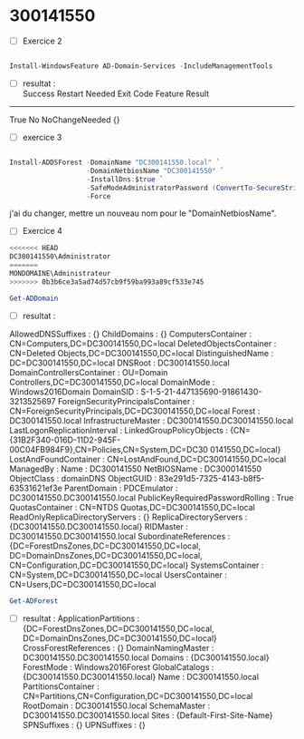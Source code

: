 # 300141550



- [ ] Exercice 2

``` powershell

Install-WindowsFeature AD-Domain-Services -IncludeManagementTools

```
- [ ] resultat :  
Success Restart Needed Exit Code      Feature Result                               
------- -------------- ---------      --------------                               
True    No             NoChangeNeeded {}                                           

- [ ] exercice 3
      
``` powershell

Install-ADDSForest -DomainName "DC300141550.local" `
                   -DomainNetbiosName "DC300141550" `
                   -InstallDns:$true `
                   -SafeModeAdministratorPassword (ConvertTo-SecureString "MotDePasseDSRM123!" -AsPlainText -Force) `
                   -Force
```
j'ai du changer, mettre un nouveau nom pour le "DomainNetbiosName". 



- [ ] Exercice 4

``` powershell
<<<<<<< HEAD
DC300141550\Administrator
=======
MONDOMAINE\Administrateur
>>>>>>> 0b3b6ce3a5ad74d57cb9f59ba993a89cf533e745
```

``` powershell
Get-ADDomain
``` 
- [ ] resultat :
      
AllowedDNSSuffixes                 : {}
ChildDomains                       : {}
ComputersContainer                 : CN=Computers,DC=DC300141550,DC=local
DeletedObjectsContainer            : CN=Deleted Objects,DC=DC300141550,DC=local
DistinguishedName                  : DC=DC300141550,DC=local
DNSRoot                            : DC300141550.local
DomainControllersContainer         : OU=Domain Controllers,DC=DC300141550,DC=local
DomainMode                         : Windows2016Domain
DomainSID                          : S-1-5-21-447135690-91861430-3213525697
ForeignSecurityPrincipalsContainer : CN=ForeignSecurityPrincipals,DC=DC300141550,DC=local
Forest                             : DC300141550.local
InfrastructureMaster               : DC300141550.DC300141550.local
LastLogonReplicationInterval       : 
LinkedGroupPolicyObjects           : {CN={31B2F340-016D-11D2-945F-00C04FB984F9},CN=Policies,CN=System,DC=DC30
                                     0141550,DC=local}
LostAndFoundContainer              : CN=LostAndFound,DC=DC300141550,DC=local
ManagedBy                          : 
Name                               : DC300141550
NetBIOSName                        : DC3000141550
ObjectClass                        : domainDNS
ObjectGUID                         : 83e291d5-7325-4143-b8f5-63531621ef3e
ParentDomain                       : 
PDCEmulator                        : DC300141550.DC300141550.local
PublicKeyRequiredPasswordRolling   : True
QuotasContainer                    : CN=NTDS Quotas,DC=DC300141550,DC=local
ReadOnlyReplicaDirectoryServers    : {}
ReplicaDirectoryServers            : {DC300141550.DC300141550.local}
RIDMaster                          : DC300141550.DC300141550.local
SubordinateReferences              : {DC=ForestDnsZones,DC=DC300141550,DC=local, 
                                     DC=DomainDnsZones,DC=DC300141550,DC=local, 
                                     CN=Configuration,DC=DC300141550,DC=local}
SystemsContainer                   : CN=System,DC=DC300141550,DC=local
UsersContainer                     : CN=Users,DC=DC300141550,DC=local


``` powershell
Get-ADForest
``` 
- [ ] resultat :
ApplicationPartitions : {DC=ForestDnsZones,DC=DC300141550,DC=local, 
                        DC=DomainDnsZones,DC=DC300141550,DC=local}
CrossForestReferences : {}
DomainNamingMaster    : DC300141550.DC300141550.local
Domains               : {DC300141550.local}
ForestMode            : Windows2016Forest
GlobalCatalogs        : {DC300141550.DC300141550.local}
Name                  : DC300141550.local
PartitionsContainer   : CN=Partitions,CN=Configuration,DC=DC300141550,DC=local
RootDomain            : DC300141550.local
SchemaMaster          : DC300141550.DC300141550.local
Sites                 : {Default-First-Site-Name}
SPNSuffixes           : {}
UPNSuffixes           : {}


      
